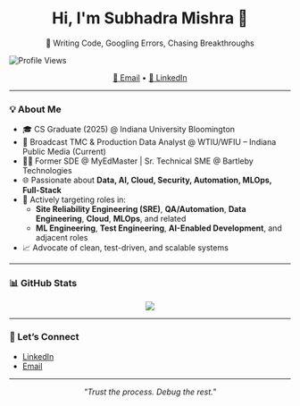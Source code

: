 <h1 align="center"><strong>Hi, I'm Subhadra Mishra 👋</strong></h1>
<p align="center">🧠 Writing Code, Googling Errors, Chasing Breakthroughs</p>


<img src="https://komarev.com/ghpvc/?username=Subhadra-Mishra-iub&label=Profile+Views&color=blueviolet&style=flat" alt="Profile Views" />

<p align="center">
  <a href="mailto:subhadramishrag@gmail.com">📧 Email</a> •
  <a href="https://www.linkedin.com/in/subhadra-mishra/">💼 LinkedIn</a>
</p>

---

### 💡 About Me

- 🎓 CS Graduate (2025) @ Indiana University Bloomington  
- 💼 Broadcast TMC & Production Data Analyst @ WTIU/WFIU – Indiana Public Media (Current)  
- 👨‍💻 Former SDE @ MyEdMaster | Sr. Technical SME @ Bartleby Technologies  
- 🌐 Passionate about **Data, AI, Cloud, Security, Automation, MLOps, Full-Stack**  
- 🎯 Actively targeting roles in:  
  - **Site Reliability Engineering (SRE)**, **QA/Automation**, **Data Engineering**, **Cloud**, **MLOps**, and related  
  - **ML Engineering**, **Test Engineering**, **AI-Enabled Development**, and adjacent roles  
- 📈 Advocate of clean, test-driven, and scalable systems


---

### 📊 GitHub Stats

<p align="center">
  <img src="https://github-readme-stats.vercel.app/api?username=Subhadra-Mishra-iub&show_icons=true&theme=radical" />
</p>

---

### 🤝 Let’s Connect

- [LinkedIn](https://www.linkedin.com/in/subhadra-mishra/)
- [Email](mailto:subhadramishrag@gmail.com)

---

<p align="center">
  <i>"Trust the process. Debug the rest."</i>
</p>
